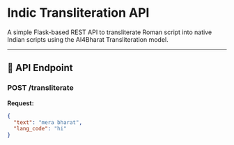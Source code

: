 # Indic Transliteration API

A simple Flask-based REST API to transliterate Roman script into native Indian scripts using the AI4Bharat Transliteration model.

---

## 🚀 API Endpoint

### POST /transliterate
**Request:**
```json
{
  "text": "mera bharat",
  "lang_code": "hi"
}
